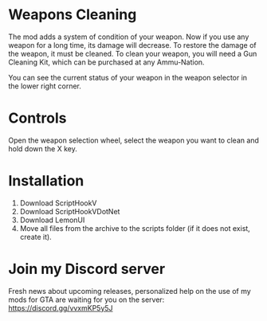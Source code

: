 # Weapons Cleaning
The mod adds a system of condition of your weapon. Now if you use any weapon for a long time, its damage will decrease. To restore the damage of the weapon, it must be cleaned. To clean your weapon, you will need a Gun Cleaning Kit, which can be purchased at any Ammu-Nation.

You can see the current status of your weapon in the weapon selector in the lower right corner.

# Controls
Open the weapon selection wheel, select the weapon you want to clean and hold down the X key.

# Installation
1. Download ScriptHookV
2. Download ScriptHookVDotNet
3. Download LemonUI
3. Move all files from the archive to the scripts folder (if it does not exist, create it).

# Join my Discord server
Fresh news about upcoming releases, personalized help on the use of my mods for GTA are waiting for you on the server: https://discord.gg/vvxmKP5y5J
